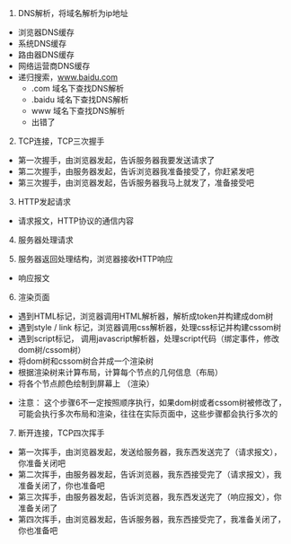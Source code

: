 1. DNS解析，将域名解析为ip地址
  - 浏览器DNS缓存
  - 系统DNS缓存
  - 路由器DNS缓存
  - 网络运营商DNS缓存
  - 递归搜索，www.baidu.com
      - .com 域名下查找DNS解析
      - .baidu 域名下查找DNS解析
      - www 域名下查找DNS解析
      - 出错了

2. TCP连接，TCP三次握手
  - 第一次握手，由浏览器发起，告诉服务器我要发送请求了
  - 第二次握手，由服务器发起，告诉浏览器我准备接受了，你赶紧发吧
  - 第三次握手，由浏览器发起，告诉服务器我马上就发了，准备接受吧

3. HTTP发起请求
  - 请求报文，HTTP协议的通信内容

4. 服务器处理请求

5. 服务器返回处理结构，浏览器接收HTTP响应
  - 响应报文

6. 渲染页面
  - 遇到HTML标记，浏览器调用HTML解析器，解析成token并构建成dom树
  - 遇到style / link 标记，浏览器调用css解析器，处理css标记并构建cssom树
  - 遇到script标记， 调用javascript解析器，处理script代码（绑定事件，修改dom树/cssom树）
  - 将dom树和cssom树合并成一个渲染树
  - 根据渲染树来计算布局，计算每个节点的几何信息（布局）
  - 将各个节点颜色绘制到屏幕上 （渲染）

* 注意： 
  这个步骤6不一定按照顺序执行，如果dom树或者cssom树被修改了，可能会执行多次布局和渲染，往往在实际页面中，这些步骤都会执行多次的

7. 断开连接，TCP四次挥手
  - 第一次挥手，由浏览器发起，发送给服务器，我东西发送完了（请求报文），你准备关闭吧
  - 第二次挥手，由服务器发起，告诉浏览器，我东西接受完了（请求报文），我准备关闭了，你也准备吧
  - 第三次挥手，由服务器发起，告诉浏览器，我东西发送完了（响应报文），你准备关闭了
  - 第四次挥手，由浏览器发起，告诉服务器，我东西接受完了，我准备关闭了，你也准备吧